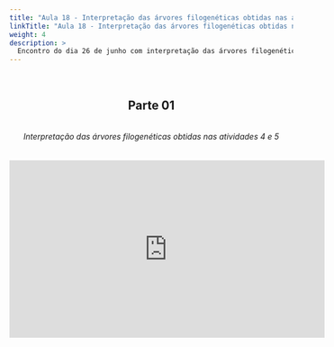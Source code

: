 ```yaml
---
title: "Aula 18 - Interpretação das árvores filogenéticas obtidas nas atividades 4 e 5"
linkTitle: "Aula 18 - Interpretação das árvores filogenéticas obtidas nas atividades 4 e 5"
weight: 4
description: >
  Encontro do dia 26 de junho com interpretação das árvores filogenéticas obtidas nas atividades 4 e 5
---
```


<br>
<div align="center">
<h2>Parte 01</h2>
<br>
<i>Interpretação das árvores filogenéticas obtidas nas atividades 4 e 5</i>
<br><br><br>
<iframe width="560" height="315" src="https://www.youtube.com/embed/eUCupDWfcEk" frameborder="0" allow="accelerometer; autoplay; clipboard-write; encrypted-media; gyroscope; picture-in-picture" allowfullscreen></iframe>
<br><br>

</div>